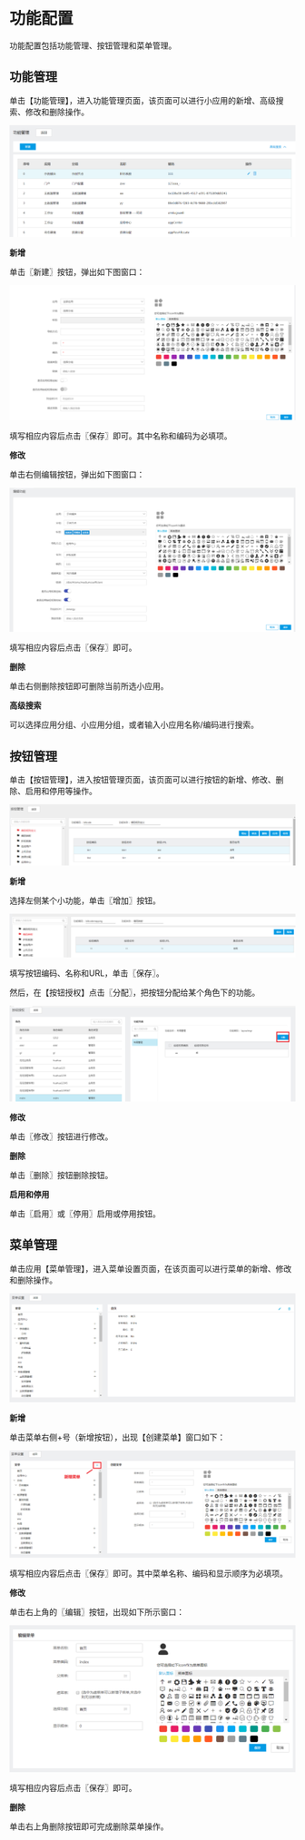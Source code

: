 # 功能配置

功能配置包括功能管理、按钮管理和菜单管理。

## 功能管理

单击【功能管理】，进入功能管理页面，该页面可以进行小应用的新增、高级搜索、修改和删除操作。

![](/articles/application/5-/images/image17.png)
 
**新增**

单击〖新建〗按钮，弹出如下图窗口：

![](/articles/application/5-/images/image18.png)


 
填写相应内容后点击〖保存〗即可。其中名称和编码为必填项。

**修改**

单击右侧编辑按钮，弹出如下图窗口：

![](/articles/application/5-/images/image19.png)


 
填写相应内容后点击〖保存〗即可。

**删除**

单击右侧删除按钮即可删除当前所选小应用。

**高级搜索**

可以选择应用分组、小应用分组，或者输入小应用名称/编码进行搜索。

## 按钮管理

单击【按钮管理】，进入按钮管理页面，该页面可以进行按钮的新增、修改、删除、启用和停用等操作。

![](/articles/application/5-/images/image20.png)


 
**新增**

选择左侧某个小功能，单击〖增加〗按钮。

![](/articles/application/5-/images/image21.png)


 
填写按钮编码、名称和URL，单击〖保存〗。

然后，在【按钮授权】点击〖分配〗，把按钮分配给某个角色下的功能。

![](/articles/application/5-/images/image22.png)


 
 
**修改**

单击〖修改〗按钮进行修改。

**删除**

单击〖删除〗按钮删除按钮。

**启用和停用**

单击〖启用〗或〖停用〗启用或停用按钮。


## 菜单管理

单击应用【菜单管理】，进入菜单设置页面，在该页面可以进行菜单的新增、修改和删除操作。

![](/articles/application/5-/images/image23.png)


 
**新增**

单击菜单右侧+号（新增按钮），出现【创建菜单】窗口如下：

![](/articles/application/5-/images/image24.png)


 

填写相应内容后点击〖保存〗即可。其中菜单名称、编码和显示顺序为必填项。

**修改**

单击右上角的〖编辑〗按钮，出现如下所示窗口：

![](/articles/application/5-/images/image25.png)


 
填写相应内容后点击〖保存〗即可。

**删除**

单击右上角删除按钮即可完成删除菜单操作。
